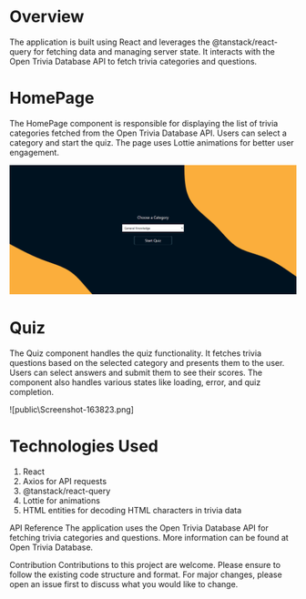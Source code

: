 # Overview

The application is built using React and leverages the @tanstack/react-query for fetching data and managing server state. It interacts with the Open Trivia Database API to fetch trivia categories and questions.

# HomePage

The HomePage component is responsible for displaying the list of trivia categories fetched from the Open Trivia Database API. Users can select a category and start the quiz. The page uses Lottie animations for better user engagement.

![](public\Screenshot-163558.png)

# Quiz

The Quiz component handles the quiz functionality. It fetches trivia questions based on the selected category and presents them to the user. Users can select answers and submit them to see their scores. The component also handles various states like loading, error, and quiz completion.

![public\Screenshot-163823.png]

# Technologies Used

1. React
2. Axios for API requests
3. @tanstack/react-query
4. Lottie for animations
5. HTML entities for decoding HTML characters in trivia data

API Reference
The application uses the Open Trivia Database API for fetching trivia categories and questions. More information can be found at Open Trivia Database.

Contribution
Contributions to this project are welcome. Please ensure to follow the existing code structure and format. For major changes, please open an issue first to discuss what you would like to change.
